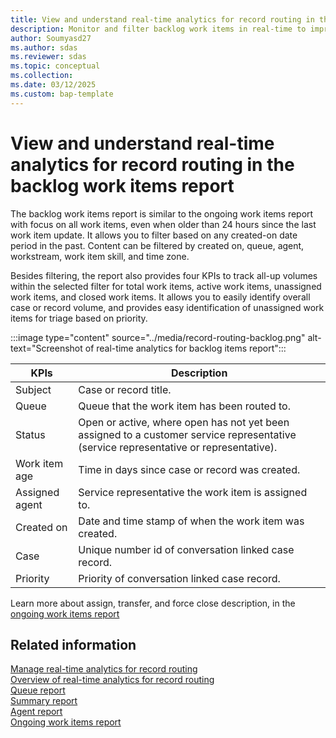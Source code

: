 ```yaml
---
title: View and understand real-time analytics for record routing in the backlog work items report 
description: Monitor and filter backlog work items in real-time to improve workflow efficiency and prioritization.
author: Soumyasd27
ms.author: sdas
ms.reviewer: sdas
ms.topic: conceptual
ms.collection:
ms.date: 03/12/2025
ms.custom: bap-template
---
```


# View and understand real-time analytics for record routing in the backlog work items report 

The backlog work items report is similar to the ongoing work items report with focus on all work items, even when older than 24 hours since the last work item update. It allows you to filter based on any created-on date period in the past. Content can be filtered by created on, queue, agent, workstream, work item skill, and time zone.

Besides filtering, the report also provides four KPIs to track all-up volumes within the selected filter for total work items, active work items, unassigned work items, and closed work items. It allows you to easily identify overall case or record volume, and provides easy identification of unassigned work items for triage based on priority.

:::image type="content" source="../media/record-routing-backlog.png" alt-text="Screenshot of real-time analytics for backlog items report":::


|KPIs |Description |
|---------|---------|
|Subject     |  Case or record title.  |
|Queue    |  Queue that the work item has been routed to.    |
|Status    |   Open or active, where open has not yet been assigned to a customer service representative (service representative or representative).      |
|Work item age     |  Time in days since case or record was created.      |
|Assigned agent    |  Service representative the work item is assigned to. |
|Created on    |   Date and time stamp of when the work item was created.      |
|Case     |   Unique number id of conversation linked case record.      |
|Priority    |   Priority of conversation linked case record.|

Learn more about assign, transfer, and force close description, in the [ongoing work items report](rr-ongoingworkitems.md#view-and-understand-real-time-analytics-for-record-routing-in-the-ongoing-work-items-report)

## Related information

[Manage real-time analytics for record routing](../administer/enable-record-routing.md#manage-real-time-analytics-for-record-routing)  
[Overview of real-time analytics for record routing](rr-overview.md#overview-of-real-time-analytics-for-record-routing)  
[Queue report](rr-queue.md#view-and-understand-real-time-analytics-for-record-routing-in-the-queue-report)  
[Summary report](rr-summary.md#view-and-understand-real-time-analytics-for-record-routing-in-the-summary-report)  
[Agent report](rr-agent.md#view-and-understand-real-time-analytics-for-record-routing-in-the-agent-report)  
[Ongoing work items report](rr-ongoingworkitems.md#view-and-understand-real-time-analytics-for-record-routing-in-the-ongoing-work-items-report)